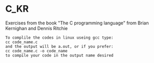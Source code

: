 # C_KR
Exercises from the book "The C programming language" from Brian Kernighan and Dennis Ritchie
```
To complile the codes in linux useing gcc type:
cc code_name.c
and the output will be a.out, or if you prefer:
cc code_name.c -o code_name
to compile your code in the output name desired
```
